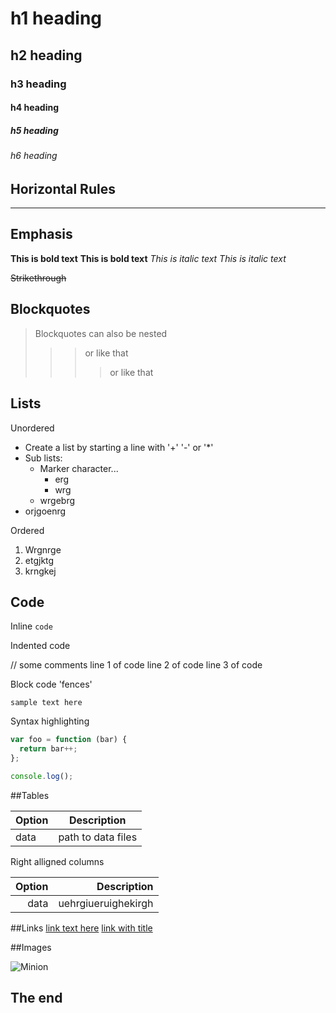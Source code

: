 # h1 heading
## h2 heading
### h3 heading
#### h4 heading
##### h5 heading
###### h6 heading


## Horizontal Rules

___

## Emphasis

**This is bold text**
__This is bold text__
*This is italic text*
_This is italic text_

~~Strikethrough~~

## Blockquotes

> Blockquotes can also be nested
> >> or like that
> >>> or like that


## Lists

Unordered

+ Create a list by starting a line with '+' '-' or '*'
+ Sub lists:
  - Marker character...
    * erg
    * wrg
  - wrgebrg
+ orjgoenrg


Ordered

1. Wrgnrge
2. etgjktg
3. krngkej

## Code

Inline `code`

Indented code

  // some comments
  line 1 of code
  line 2 of code
  line 3 of code

Block code 'fences'
```
sample text here
```

Syntax highlighting

``` js
var foo = function (bar) {
  return bar++;
};

console.log();
```

##Tables

|Option|Description|
|------|-----------|
|data  |path to data files|

Right alligned columns

|Option|Description|
|-----:|----------:|
|data  |uehrgiueruighekirgh|

##Links
[link text here](interia.pl)
[link with title](interia.pl "title text here")

##Images

![Minion](https://octodex.github.com/images/minion.png)

## The end
